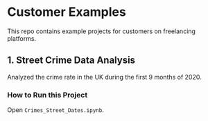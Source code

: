 # Customer Examples

This repo contains example projects for customers on freelancing platforms.
## 1. Street Crime Data Analysis
Analyzed the crime rate in the UK during the first 9 months of 2020.
### How to Run this Project
Open `Crimes_Street_Dates.ipynb`.
